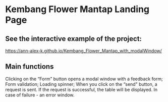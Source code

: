 
# Kembang Flower Mantap Landing Page

## See the interactive example of the project:

https://ann-alex-k.github.io/Kembang_Flower_Mantap_with_modalWindow/

## Main functions

Clicking on the “Form” button opens a modal window with a feedback form;
Form validation;
Loading spinner;
When you click on the “send" button, a request is sent. If the request is successful, the table will be displayed. In case of failure - an error window.